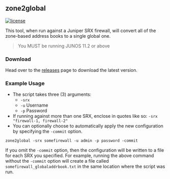 ## zone2global
[![license](http://img.shields.io/badge/license-MIT-red.svg?style=flat)](https://raw.githubusercontent.com/scottdware/zone2global/master/LICENSE)

This tool, when run against a Juniper SRX firewall, will convert all of the zone-based address books to a single global one.
> You MUST be running JUNOS 11.2 or above

### Download

Head over to the [releases][releases] page to download the latest version.

### Example Usage

* The script takes three (3) arguments:
	* `-srx`
	* `-u` Username
	* `-p` Password
* If running against more than one SRX, enclose in quotes like so: `-srx "firewall-1, firewall-2"`
* You can optionally choose to automatically apply the new configuration by specifying the `-commit` option.

`zone2global -srx somefirewall -u admin -p password -commit`

If you omit the `-commit` option, then the configuration will be written to a file for each SRX you specified. For example, running the above command without the `-commit` option will create a file called `somefirewall_globaladdrbook.txt` in the same location where the script was run.

[license]: https://github.com/scottdware/zone2global/blob/master/LICENSE
[releases]: https://github.com/scottdware/zone2global/releases